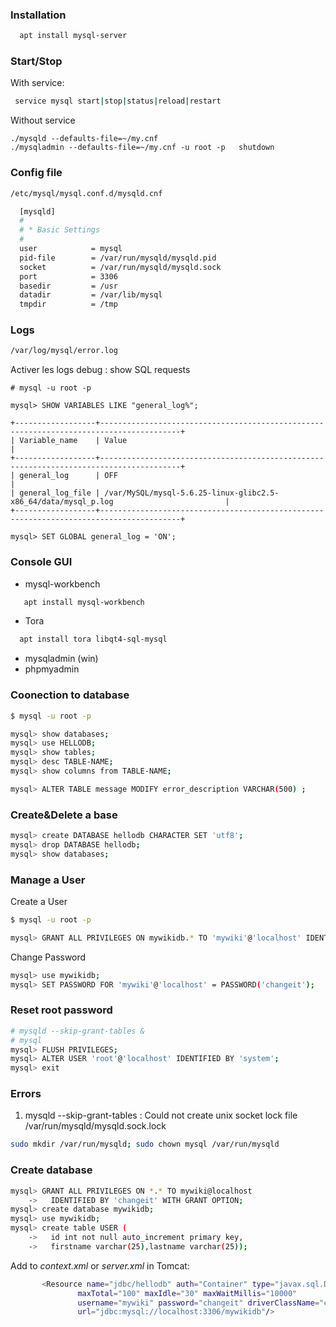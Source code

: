 ### Installation
```sh
  apt install mysql-server
```

### Start/Stop
With service:
```sh
 service mysql start|stop|status|reload|restart
```

Without service

    ./mysqld --defaults-file=~/my.cnf
	./mysqladmin --defaults-file=~/my.cnf -u root -p   shutdown
	


### Config file
```sh
/etc/mysql/mysql.conf.d/mysqld.cnf

  [mysqld]
  #
  # * Basic Settings
  #
  user            = mysql
  pid-file        = /var/run/mysqld/mysqld.pid
  socket          = /var/run/mysqld/mysqld.sock
  port            = 3306
  basedir         = /usr
  datadir         = /var/lib/mysql
  tmpdir          = /tmp
```

### Logs
```sh
/var/log/mysql/error.log
```

Activer les logs debug : show SQL requests
```
# mysql -u root -p

mysql> SHOW VARIABLES LIKE "general_log%";

+------------------+----------------------------------------------------------------------------------------+
| Variable_name    | Value                                                                                  |
+------------------+----------------------------------------------------------------------------------------+
| general_log      | OFF                                                                                    |
| general_log_file | /var/MySQL/mysql-5.6.25-linux-glibc2.5-x86_64/data/mysql_p.log                         |
+------------------+----------------------------------------------------------------------------------------+

mysql> SET GLOBAL general_log = 'ON';

```


### Console GUI
* mysql-workbench
```sh
   apt install mysql-workbench
```
* Tora
```sh
  apt install tora libqt4-sql-mysql 
```
* mysqladmin (win)
* phpmyadmin

### Coonection to database 
```sh
$ mysql -u root -p

mysql> show databases;
mysql> use HELLODB;
mysql> show tables;
mysql> desc TABLE-NAME;
mysql> show columns from TABLE-NAME;

mysql> ALTER TABLE message MODIFY error_description VARCHAR(500) ;
```

### Create&Delete a base
```sh
mysql> create DATABASE hellodb CHARACTER SET 'utf8';
mysql> drop DATABASE hellodb;
mysql> show databases;
```

### Manage a User 
Create a User
```sh
$ mysql -u root -p

mysql> GRANT ALL PRIVILEGES ON mywikidb.* TO 'mywiki'@'localhost' IDENTIFIED BY 'changeit';
```

Change Password  
```sh
mysql> use mywikidb;
mysql> SET PASSWORD FOR 'mywiki'@'localhost' = PASSWORD('changeit');
```

### Reset root password
```sh
# mysqld --skip-grant-tables &
# mysql
mysql> FLUSH PRIVILEGES;
mysql> ALTER USER 'root'@'localhost' IDENTIFIED BY 'system';
mysql> exit
```

### Errors
1. mysqld --skip-grant-tables : Could not create unix socket lock file /var/run/mysqld/mysqld.sock.lock
```sh
sudo mkdir /var/run/mysqld; sudo chown mysql /var/run/mysqld
```

### Create database
```sh
mysql> GRANT ALL PRIVILEGES ON *.* TO mywiki@localhost
    ->   IDENTIFIED BY 'changeit' WITH GRANT OPTION;
mysql> create database mywikidb;
mysql> use mywikidb;
mysql> create table USER (
    ->   id int not null auto_increment primary key,
    ->   firstname varchar(25),lastname varchar(25));
```

Add to _context.xml_ or _server.xml_ in Tomcat:
```sh
       <Resource name="jdbc/hellodb" auth="Container" type="javax.sql.DataSource"
               maxTotal="100" maxIdle="30" maxWaitMillis="10000"
               username="mywiki" password="changeit" driverClassName="com.mysql.jdbc.Driver"
               url="jdbc:mysql://localhost:3306/mywikidb"/> 
```






